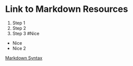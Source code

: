 # Link to Markdown Resources

1. Step 1
2. Step 2
3. Step 3
#Nice
* Nice
* Nice 2

[Markdown Syntax](https://www.markdownguide.org/basic-syntax/)
